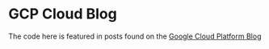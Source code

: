 # GCP Cloud Blog
The code here is featured in posts found on the [Google Cloud Platform Blog](https://cloud.google.com/blog)